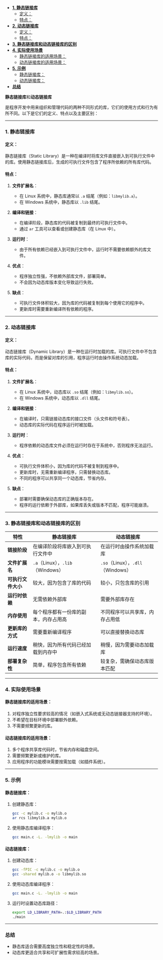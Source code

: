- [**1. 静态链接库**](#1-静态链接库)
	- [定义：](#定义)
	- [特点：](#特点)
- [**2. 动态链接库**](#2-动态链接库)
	- [定义：](#定义-1)
	- [特点：](#特点-1)
- [**3. 静态链接库和动态链接库的区别**](#3-静态链接库和动态链接库的区别)
- [**4. 实际使用场景**](#4-实际使用场景)
	- [静态链接库的适用场景：](#静态链接库的适用场景)
	- [动态链接库的适用场景：](#动态链接库的适用场景)
- [**5. 示例**](#5-示例)
	- [静态链接库：](#静态链接库)
	- [动态链接库：](#动态链接库)
- [**总结**](#总结)


**静态链接库**和**动态链接库**

是程序开发中用来组织和管理代码的两种不同形式的库，它们的使用方式和行为有所不同。以下是它们的定义、特点以及主要区别：

---

### **1. 静态链接库**

#### 定义：
静态链接库（Static Library）是一种在编译时将库文件直接嵌入到可执行文件中的库。使用静态链接库后，生成的可执行文件包含了程序所依赖的所有库代码。

#### 特点：
1. **文件扩展名**：
   - 在 Linux 系统中，静态库通常以 `.a` 结尾（例如：`libmylib.a`）。
   - 在 Windows 系统中，静态库以 `.lib` 结尾。

2. **编译和链接**：
   - 在编译阶段，静态库的代码被复制到最终的可执行文件中。
   - 通过 `ar` 工具可以查看或创建静态库（在 Linux 中）。

3. **运行时**：
   - 由于所有依赖已经嵌入到可执行文件中，运行时不需要依赖额外的库文件。

4. **优点**：
   - 程序独立性强，不依赖外部库文件，部署简单。
   - 不会因为动态库版本变化导致运行失败。

5. **缺点**：
   - 可执行文件体积较大，因为库的代码被复制到每个使用它的程序中。
   - 更新库时需要重新编译所有依赖的程序。

---

### **2. 动态链接库**

#### 定义：
动态链接库（Dynamic Library）是一种在运行时加载的库。可执行文件中不包含库的实际代码，而是保留对库的引用，程序运行时由操作系统动态加载。

#### 特点：
1. **文件扩展名**：
   - 在 Linux 系统中，动态库以 `.so` 结尾（例如：`libmylib.so`）。
   - 在 Windows 系统中，动态库以 `.dll` 结尾。

2. **编译和链接**：
   - 在编译时，只需链接动态库的接口文件（头文件和符号表）。
   - 动态库的实际代码在程序运行时被加载。

3. **运行时**：
   - 程序依赖的动态库文件必须在运行时存在于系统中，否则程序无法运行。

4. **优点**：
   - 可执行文件体积小，因为库的代码不被复制到程序中。
   - 更新库时，无需重新编译程序，只需替换动态库。
   - 不同的程序可以共享同一个动态库，节省内存。

5. **缺点**：
   - 部署时需要确保动态库的正确版本存在。
   - 程序的运行依赖于外部库，如果库丢失或版本不匹配，程序可能崩溃。

---

### **3. 静态链接库和动态链接库的区别**

| **特性**            | **静态链接库**                           | **动态链接库**                       |
|----------------------|------------------------------------------|--------------------------------------|
| **链接阶段**         | 在编译阶段将库嵌入到可执行文件中         | 在运行时由操作系统加载库             |
| **文件扩展名**       | `.a`（Linux），`.lib`（Windows）         | `.so`（Linux），`.dll`（Windows）    |
| **可执行文件大小**   | 较大，因为包含了库的代码                 | 较小，只包含库的引用                 |
| **运行时依赖**       | 无需依赖外部库                          | 需要外部库存在                      |
| **内存使用**         | 每个程序都有一份库的副本，内存占用高     | 不同程序可以共享库，内存占用低       |
| **更新库的方式**     | 需要重新编译程序                        | 可以直接替换动态库                  |
| **运行速度**         | 稍快，因为所有代码已经加载到内存中       | 稍慢，因为需要动态加载库             |
| **部署复杂性**       | 简单，程序包含所有依赖                  | 较复杂，需确保动态库版本匹配         |

---

### **4. 实际使用场景**

#### 静态链接库的适用场景：
1. 对程序独立性要求较高的情况（如嵌入式系统或无动态链接器支持的环境）。
2. 不希望在目标环境中部署额外依赖。
3. 不需要频繁更新的库。

#### 动态链接库的适用场景：
1. 多个程序共享库代码时，节省内存和磁盘空间。
2. 需要频繁更新或维护的库。
3. 应用程序的功能模块需要按需加载（如插件系统）。

---

### **5. 示例**

#### 静态链接库：
1. 创建静态库：
   ```bash
   gcc -c mylib.c -o mylib.o
   ar rcs libmylib.a mylib.o
   ```
2. 使用静态库编译程序：
   ```bash
   gcc main.c -L. -lmylib -o main
   ```

#### 动态链接库：
1. 创建动态库：
   ```bash
   gcc -fPIC -c mylib.c -o mylib.o
   gcc -shared mylib.o -o libmylib.so
   ```
2. 使用动态库编译程序：
   ```bash
   gcc main.c -L. -lmylib -o main
   ```
3. 运行时设置动态库路径：
   ```bash
   export LD_LIBRARY_PATH=.:$LD_LIBRARY_PATH
   ./main
   ```

--- 

### **总结**
- 静态库适合需要高度独立性和稳定性的场景。
- 动态库更适合共享和可扩展性需求较高的场景。
